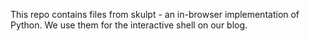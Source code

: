 This repo contains files from skulpt - an in-browser implementation of Python. We use them for the interactive shell on our blog.
